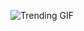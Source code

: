 
<!-- GIF_SECTION -->
![Trending GIF](https://media3.giphy.com/media/v1.Y2lkPThiYjIxNzcydnIwM21icnNrMndqY3BjcDIwc3A3NWk1ZmZybTZkaGRxcmVjNmFqOCZlcD12MV9naWZzX3NlYXJjaCZjdD1n/26tn33aiTi1jkl6H6/giphy.gif)
<!-- END_GIF_SECTION -->

